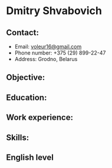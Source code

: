 # Dmitry Shvabovich
## Contact:
* Email: voleur16@gmail.com
* Phone number: +375 (29) 899-22-47
* Address: Grodno, Belarus
## Objective:

## Education:

## Work experience:

## Skills:

## English level

